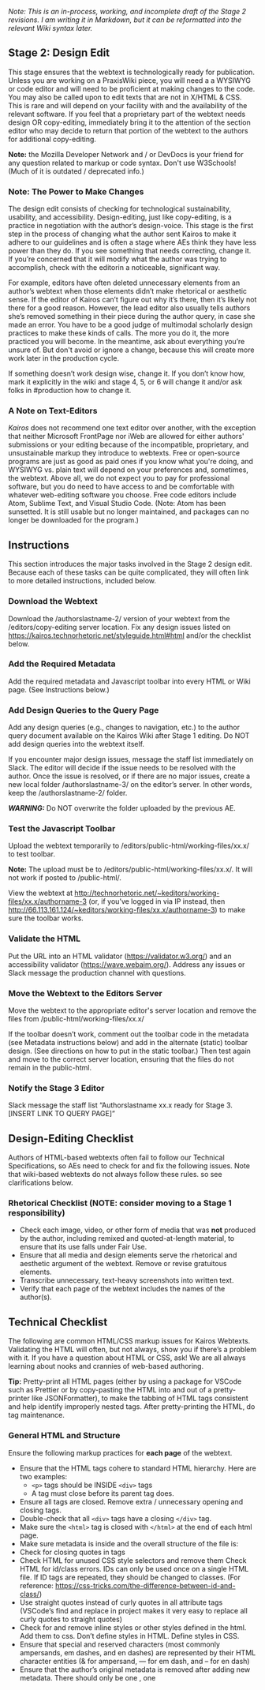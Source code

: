 _Note: This is an in-process, working, and incomplete draft of the Stage 2 revisions. I am writing it in Markdown, but it can be reformatted into the relevant Wiki syntax later._

## Stage 2: Design Edit

This stage ensures that the webtext is technologically ready for
publication. Unless you are working on a PraxisWiki piece, you will need a a WYSIWYG or code
editor and will need to be proficient at making changes to the code. You may also be called upon
to edit texts that are not in X/HTML & CSS. This is rare and will depend
on your facility with and the availability of the relevant software.
If you feel that a proprietary part of the webtext needs design OR
copy-editing, immediately bring it to the attention of the
section editor who may decide to return that portion of the webtext to
the authors for additional copy-editing.

**Note:** the Mozilla Developer Network and / or DevDocs is your friend for
any question related to markup or code syntax. Don't use W3Schools!
(Much of it is outdated / deprecated info.)

### Note: The Power to Make Changes <!-- Should be an admonition block -->
The design edit consists of checking for technological sustainability, usability, and accessibility. Design-editing, just like copy-editing, is a practice in negotiation with the author’s design-voice. This stage is the first step in the process of changing what the author sent Kairos to make it adhere to our guidelines and is often a stage where AEs think they have less power than they do. If you see something that needs correcting, change it. If you’re concerned that it will modify what the author was trying to accomplish, check with the editorin a noticeable, significant way.

For example, editors have often deleted unnecessary elements from an author’s webtext when those elements didn’t make rhetorical or aesthetic sense. If the editor of Kairos can’t figure out why it’s there, then it’s likely not there for a good reason. However, the lead editor also usually tells authors she’s removed something in their piece during the author query, in case she made an error. You have to be a good judge of multimodal scholarly design practices to make these kinds of calls. The more you do it, the more practiced you will become. In the meantime, ask about everything you’re unsure of. But don't avoid or ignore a change, because this will create more work later in the production cycle.

If something doesn’t work design wise, change it. If you don’t know how, mark it explicitly in the wiki and stage 4, 5, or 6 will change it and/or ask folks in #production how to change it.

### A Note on Text-Editors <!-- Move this to an appendix in the final version -->

_Kairos_ does not recommend one text editor over another, with the exception that neither Microsoft FrontPage nor iWeb are allowed for either authors' submissions or your editing because of the incompatible, proprietary, and unsustainable markup they introduce to webtexts. Free or open-source programs are just as good as paid ones if you know what you're doing, and WYSIWYG vs. plain text will depend on your preferences and, sometimes, the webtext. Above all, we do not expect you to pay for professional software, but you do need to have access to and be comfortable with whatever web-editing software you choose. Free code editors include Atom, Sublime Text, and Visual Studio Code. (Note: Atom has been sunsetted. It is still usable but no longer maintained, and packages can no longer be downloaded for the program.)

## Instructions

This section introduces the major tasks involved in the Stage 2 design edit. Because each of these tasks can be quite complicated, they will often link to more detailed instructions, included below.

<!-- I need to figure out the best way to organize all the nested content on this page. -->

### Download the Webtext

Download the /authorslastname-2/ version of your webtext from the /editors/copy-editing server location. Fix any design issues listed on https://kairos.technorhetoric.net/styleguide.html#html and/or the checklist below.

### Add the Required Metadata

Add the required metadata and Javascript toolbar into every HTML or Wiki page. (See Instructions below.)

### Add Design Queries to the Query Page

Add any design queries (e.g., changes to navigation, etc.) to the author query document available on the Kairos Wiki after Stage 1 editing. Do NOT add design queries into the webtext itself.

If you encounter major design issues,  message the staff list immediately on Slack. The editor will decide if the issue needs to be resolved with the author. Once the issue is resolved, or if there are no major issues, create a new local folder /authorslastname-3/ on the editor’s server. In other words, keep the /authorslastname-2/ folder.

<!-- Should be an admonition block. -->
***WARNING:*** Do NOT overwrite the folder uploaded by the previous AE.

### Test the Javascript Toolbar

Upload the webtext temporarily to /editors/public-html/working-files/xx.x/ to test toolbar. 

<!-- Should be admonition block -->
**Note:** The upload must be to /editors/public-html/working-files/xx.x/. It will not work if posted to /public-html/.

View the webtext at http://technorhetoric.net/~keditors/working-files/xx.x/authorname-3 (or, if you’ve logged in via IP instead, then http://66.113.161.124/~keditors/working-files/xx.x/authorname-3) to make sure the toolbar works.

<!-- Need better documentation for what to do if the toolbar doesn't work here. -->

### Validate the HTML

Put the URL into an HTML validator (https://validator.w3.org/) and an accessibility validator (https://wave.webaim.org/). Address any issues or Slack message the production channel with questions.

### Move the Webtext to the Editors Server

Move the webtext to the appropriate editor's server location and remove the files from /public-html/working-files/xx.x/

<!-- Move this up? -->
If the toolbar doesn’t work, comment out the toolbar code in the metadata (see Metadata instructions below) and add in the alternate (static) toolbar design. (See directions on how to put in the static toolbar.) Then test again and move to the correct server location, ensuring that the files do not remain in the public-html.

### Notify the Stage 3 Editor

Slack message the staff list “Authorslastname xx.x ready for Stage 3. [INSERT LINK TO QUERY PAGE]”

## Design-Editing Checklist

Authors of HTML-based webtexts often fail to follow our Technical Specifications, so AEs need to check for and fix the following issues. Note that wiki-based webtexts do not always follow these rules. so see clarifications below.

### Rhetorical Checklist (NOTE: consider moving to a Stage 1 responsibility)

* Check each image, video, or other form of media that was **not** produced by the author, including remixed and quoted-at-length material, to ensure that its use falls under Fair Use.
* Ensure that all media and design elements serve the rhetorical and aesthetic argument of the webtext. Remove or revise gratuitous elements.
* Transcribe unnecessary, text-heavy screenshots into written text. 
* Verify that each page of the webtext includes the names of the author(s).

## Technical Checklist 

The following are common HTML/CSS markup issues for Kairos Webtexts. Validating the HTML will often, but not always, show you if there’s a problem with it. If you have a question about HTML or CSS, ask! We are all always learning about nooks and crannies of web-based authoring.

<!-- Should be an admonition block. -->
**Tip:** Pretty-print all HTML pages (either by using a package for VSCode such as Prettier or by copy-pasting the HTML into and out of a pretty-printer like JSONFormatter), to make the tabbing of HTML tags consistent and help identify improperly nested tags. After pretty-printing the HTML, do tag maintenance.

<!-- Continue revising here. -->
### General HTML and Structure

Ensure the following markup practices for **each page** of the webtext.

* Ensure that the HTML tags cohere to standard HTML hierarchy. Here are two examples:
  * ```<p>``` tags should be INSIDE ```<div>``` tags
  * A tag must close before its parent tag does.
* Ensure all tags are closed. Remove extra / unnecessary opening and closing tags. 
* Double-check that all ```<div>``` tags have a closing ```</div>``` tag. 
* Make sure the ```<html>``` tag is closed with ```</html>``` at the end of each html page. 
* Make sure metadata is inside <head></head> and the overall structure of the file is: <html> <head> </head> <body> </body> </html> 
* Check for closing quotes in tags 
* Check HTML for unused CSS style selectors and remove them Check HTML for id/class errors. IDs can only be used once on a single HTML file. If ID tags are repeated, they should be changed to classes. (For reference: https://css-tricks.com/the-difference-between-id-and-class/) 
* Use straight quotes instead of curly quotes in all attribute tags (VSCode’s find and replace in project makes it very easy to replace all curly quotes to straight quotes) 
* Check for and remove inline styles or other styles defined in the html. Add them to css. Don’t define styles in HTML. Define styles in CSS.
* Ensure that special and reserved characters (most commonly ampersands, em dashes, and en dashes) are represented by their HTML character entities (& for ampersand, — for em dash, and – for en dash) 
* Ensure that the author’s original metadata is removed after adding new metadata. There should only be one <head>, one <title>, etc. 
* Remove HTML line breaks in the middle of a paragraph. Paragraphs should be all on one line. (You should then adjust your individual word wrap settings in your text or markup editor) Why: extra line breaks in the HTML can add extra spaces when visualized and html with line breaks is harder for humans to read and edit. Headings




